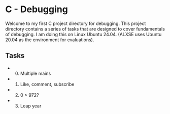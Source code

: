 # C - Debugging

Welcome to my first C project directory for debugging. This project directory contains a series of tasks that are designed to cover fundamentals of debugging. I am doing this on Linux Ubuntu 24.04. (ALXSE uses Ubuntu 20.04 as the environment for evaluations).

## Tasks

- 0. Multiple mains
- 1. Like, comment, subscribe
- 2. 0 > 972?
- 3. Leap year
